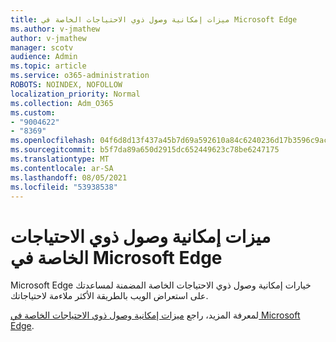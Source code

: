```yaml
---
title: ميزات إمكانية وصول ذوي الاحتياجات الخاصة في Microsoft Edge
ms.author: v-jmathew
author: v-jmathew
manager: scotv
audience: Admin
ms.topic: article
ms.service: o365-administration
ROBOTS: NOINDEX, NOFOLLOW
localization_priority: Normal
ms.collection: Adm_O365
ms.custom:
- "9004622"
- "8369"
ms.openlocfilehash: 04f6d8d13f437a45b7d69a592610a84c6240236d17b3596c9ac28dcd3c3cacc9
ms.sourcegitcommit: b5f7da89a650d2915dc652449623c78be6247175
ms.translationtype: MT
ms.contentlocale: ar-SA
ms.lasthandoff: 08/05/2021
ms.locfileid: "53938538"
---
```

# <a name="accessibility-features-in-microsoft-edge"></a>ميزات إمكانية وصول ذوي الاحتياجات الخاصة في Microsoft Edge

Microsoft Edge خيارات إمكانية وصول ذوي الاحتياجات الخاصة المضمنة لمساعدتك على استعراض الويب بالطريقة الأكثر ملاءمة لاحتياجاتك.

لمعرفة المزيد، راجع [ميزات إمكانية وصول ذوي الاحتياجات الخاصة في Microsoft Edge](https://go.microsoft.com/fwlink/?linkid=2153648).
